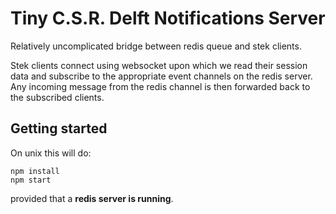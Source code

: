 # Tiny C.S.R. Delft Notifications Server

Relatively uncomplicated bridge between redis queue and stek clients.

Stek clients connect using websocket upon which we read their session data and subscribe
to the appropriate event channels on the redis server.
Any incoming message from the redis channel is then forwarded back to the subscribed clients.

## Getting started

On unix this will do:

    npm install
    npm start

provided that a **redis server is running**.
